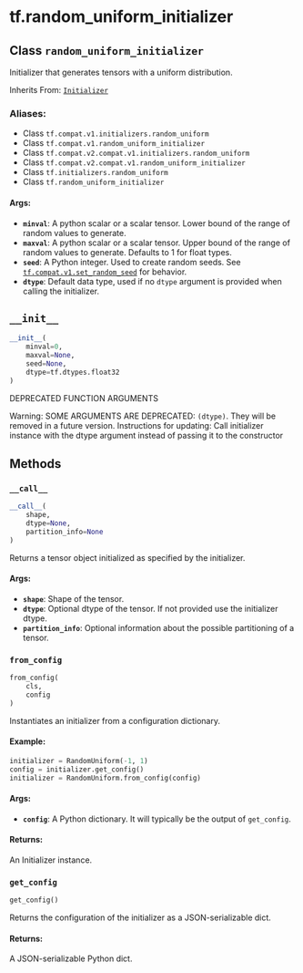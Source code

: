 <div itemscope itemtype="http://developers.google.com/ReferenceObject">
<meta itemprop="name" content="tf.random_uniform_initializer" />
<meta itemprop="path" content="Stable" />
<meta itemprop="property" content="__call__"/>
<meta itemprop="property" content="__init__"/>
<meta itemprop="property" content="from_config"/>
<meta itemprop="property" content="get_config"/>
</div>

# tf.random_uniform_initializer

## Class `random_uniform_initializer`

Initializer that generates tensors with a uniform distribution.

Inherits From: [`Initializer`](../tf/keras/initializers/Initializer.md)

### Aliases:

* Class `tf.compat.v1.initializers.random_uniform`
* Class `tf.compat.v1.random_uniform_initializer`
* Class `tf.compat.v2.compat.v1.initializers.random_uniform`
* Class `tf.compat.v2.compat.v1.random_uniform_initializer`
* Class `tf.initializers.random_uniform`
* Class `tf.random_uniform_initializer`

<!-- Placeholder for "Used in" -->


#### Args:


* <b>`minval`</b>: A python scalar or a scalar tensor. Lower bound of the range of
  random values to generate.
* <b>`maxval`</b>: A python scalar or a scalar tensor. Upper bound of the range of
  random values to generate.  Defaults to 1 for float types.
* <b>`seed`</b>: A Python integer. Used to create random seeds. See
  <a href="../tf/random/set_random_seed.md"><code>tf.compat.v1.set_random_seed</code></a> for behavior.
* <b>`dtype`</b>: Default data type, used if no `dtype` argument is provided when
  calling the initializer.

<h2 id="__init__"><code>__init__</code></h2>

``` python
__init__(
    minval=0,
    maxval=None,
    seed=None,
    dtype=tf.dtypes.float32
)
```

DEPRECATED FUNCTION ARGUMENTS

Warning: SOME ARGUMENTS ARE DEPRECATED: `(dtype)`. They will be removed in a future version.
Instructions for updating:
Call initializer instance with the dtype argument instead of passing it to the constructor



## Methods

<h3 id="__call__"><code>__call__</code></h3>

``` python
__call__(
    shape,
    dtype=None,
    partition_info=None
)
```

Returns a tensor object initialized as specified by the initializer.


#### Args:


* <b>`shape`</b>: Shape of the tensor.
* <b>`dtype`</b>: Optional dtype of the tensor. If not provided use the initializer
  dtype.
* <b>`partition_info`</b>: Optional information about the possible partitioning of a
  tensor.

<h3 id="from_config"><code>from_config</code></h3>

``` python
from_config(
    cls,
    config
)
```

Instantiates an initializer from a configuration dictionary.


#### Example:



```python
initializer = RandomUniform(-1, 1)
config = initializer.get_config()
initializer = RandomUniform.from_config(config)
```

#### Args:


* <b>`config`</b>: A Python dictionary. It will typically be the output of
  `get_config`.


#### Returns:

An Initializer instance.


<h3 id="get_config"><code>get_config</code></h3>

``` python
get_config()
```

Returns the configuration of the initializer as a JSON-serializable dict.


#### Returns:

A JSON-serializable Python dict.




